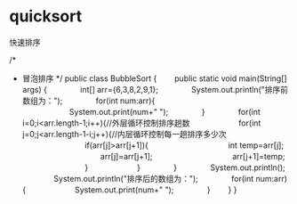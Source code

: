 # quicksort
快速排序

/*
 * 冒泡排序
 */
public class BubbleSort {
　　public static void main(String[] args) {
　　　　int[] arr={6,3,8,2,9,1};
　　　　System.out.println("排序前数组为：");
　　　　for(int num:arr){
　　　　　　System.out.print(num+" ");
　　　　}
　　　　for(int i=0;i<arr.length-1;i++){//外层循环控制排序趟数
　　　　　　for(int j=0;j<arr.length-1-i;j++){//内层循环控制每一趟排序多少次
　　　　　　　　if(arr[j]>arr[j+1]){
　　　　　　　　　　int temp=arr[j];
　　　　　　　　　　arr[j]=arr[j+1];
　　　　　　　　　　arr[j+1]=temp;
　　　　　　　　}
　　　　　　}
　　　　} 
　　　　System.out.println();
　　　　System.out.println("排序后的数组为：");
 　　　　for(int num:arr){
 　　　　　　System.out.print(num+" ");
 　　　　} 
　　}
 }
